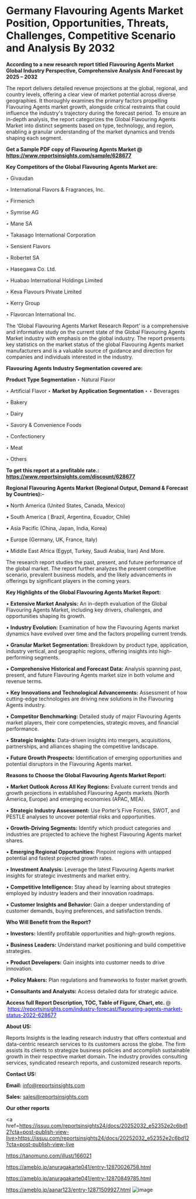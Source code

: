 # Germany Flavouring Agents Market Position, Opportunities, Threats, Challenges, Competitive Scenario and Analysis By 2032

<strong>According to a new research report titled Flavouring Agents Market Global Industry Perspective, Comprehensive Analysis And Forecast by 2025 – 2032</strong>

The report delivers detailed revenue projections at the global, regional, and country levels, offering a clear view of market potential across diverse geographies. It thoroughly examines the primary factors propelling Flavouring Agents market growth, alongside critical restraints that could influence the industry's trajectory during the forecast period. To ensure an in-depth analysis, the report categorizes the Global Flavouring Agents Market into distinct segments based on type, technology, and region, enabling a granular understanding of the market dynamics and trends shaping each segment.

<strong>Get a Sample PDF copy of Flavouring Agents Market </strong><strong>@<a href=https://www.reportsinsights.com/sample/628677 style=color:#0000ff;> https://www.reportsinsights.com/sample/628677</a></strong></font>

<strong>Key Competitors of the Global Flavouring Agents Market are:</strong>

‣ Givaudan

‣ International Flavors & Fragrances, Inc.

‣ Firmenich

‣ Symrise AG

‣ Mane SA

‣ Takasago International Corporation

‣ Sensient Flavors

‣ Robertet SA

‣ Hasegawa Co. Ltd.

‣ Huabao International Holdings Limited

‣ Keva Flavours Private Limited

‣ Kerry Group

‣ Flavorcan International Inc.

The ‘Global Flavouring Agents Market Research Report’ is a comprehensive and informative study on the current state of the Global Flavouring Agents Market industry with emphasis on the global industry. The report presents key statistics on the market status of the global Flavouring Agents market manufacturers and is a valuable source of guidance and direction for companies and individuals interested in the industry.

<strong>Flavouring Agents Industry Segmentation covered are:</strong>

<strong>Product Type Segmentation</strong>
‣
Natural Flavor

‣ Artificial Flavor
‣ 
<strong>Market by Application Segmentation</strong>
‣
‣  Beverages

‣ Bakery

‣ Dairy

‣ Savory & Convenience Foods

‣ Confectionery

‣ Meat

‣ Others

<strong>To get this report at a profitable rate.: <a href=https://www.reportsinsights.com/discount/628677 style=color:#0000ff;>https://www.reportsinsights.com/discount/628677</a></strong></font>

<strong>Regional Flavouring Agents Market (Regional Output, Demand &amp; Forecast by Countries):-</strong>

• North America (United States, Canada, Mexico)

• South America ( Brazil, Argentina, Ecuador, Chile)

• Asia Pacific (China, Japan, India, Korea)

• Europe (Germany, UK, France, Italy)

• Middle East Africa (Egypt, Turkey, Saudi Arabia, Iran) And More.

The research report studies the past, present, and future performance of the global market. The report further analyzes the present competitive scenario, prevalent business models, and the likely advancements in offerings by significant players in the coming years.

<strong>Key Highlights of the Global Flavouring Agents Market Report:</strong>

• <strong>Extensive Market Analysis:</strong> An in-depth evaluation of the Global Flavouring Agents Market, including key drivers, challenges, and opportunities shaping its growth.

• <strong>Industry Evolution:</strong> Examination of how the Flavouring Agents market dynamics have evolved over time and the factors propelling current trends.

• <strong>Granular Market Segmentation:</strong> Breakdown by product type, application, industry vertical, and geographic regions, offering insights into high-performing segments.

• <strong>Comprehensive Historical and Forecast Data:</strong> Analysis spanning past, present, and future Flavouring Agents market size in both volume and revenue terms.

• <strong>Key Innovations and Technological Advancements:</strong> Assessment of how cutting-edge technologies are driving new solutions in the Flavouring Agents industry.

• <strong>Competitor Benchmarking:</strong> Detailed study of major Flavouring Agents market players, their core competencies, strategic moves, and financial performance.

• <strong>Strategic Insights:</strong> Data-driven insights into mergers, acquisitions, partnerships, and alliances shaping the competitive landscape.

• <strong>Future Growth Prospects:</strong> Identification of emerging opportunities and potential disruptors in the Flavouring Agents market.

<strong>Reasons to Choose the Global Flavouring Agents Market Report:</strong>

• <strong>Market Outlook Across All Key Regions:</strong> Evaluate current trends and growth projections in established Flavouring Agents markets (North America, Europe) and emerging economies (APAC, MEA).

• <strong>Strategic Industry Assessment:</strong> Use Porter’s Five Forces, SWOT, and PESTLE analyses to uncover potential risks and opportunities.

• <strong>Growth-Driving Segments:</strong> Identify which product categories and industries are projected to achieve the highest Flavouring Agents market shares.

• <strong>Emerging Regional Opportunities:</strong> Pinpoint regions with untapped potential and fastest projected growth rates.

• <strong>Investment Analysis:</strong> Leverage the latest Flavouring Agents market insights for strategic investments and market entry.

• <strong>Competitive Intelligence:</strong> Stay ahead by learning about strategies employed by industry leaders and their innovation roadmaps.

• <strong>Customer Insights and Behavior:</strong> Gain a deeper understanding of customer demands, buying preferences, and satisfaction trends.

<strong>Who Will Benefit from the Report?</strong>

• <strong>Investors:</strong> Identify profitable opportunities and high-growth regions.

• <strong>Business Leaders:</strong> Understand market positioning and build competitive strategies.

• <strong>Product Developers:</strong> Gain insights into customer needs to drive innovation.

• <strong>Policy Makers:</strong> Plan regulations and frameworks to foster market growth.

• <strong>Consultants and Analysts:</strong> Access detailed data for strategic advice.
</ul>
<strong>Access full Report Description, TOC, Table of Figure, Chart, etc. </strong>@  <a href=https://reportsinsights.com/industry-forecast/flavouring-agents-market-status-2022-628677 style=color:#0000ff;>https://reportsinsights.com/industry-forecast/flavouring-agents-market-status-2022-628677</a></font>

<strong><strong>About US</strong>:</strong>

Reports Insights is the leading research industry that offers contextual and data-centric research services to its customers across the globe. The firm assists its clients to strategize business policies and accomplish sustainable growth in their respective market domain. The industry provides consulting services, syndicated research reports, and customized research reports.

<strong>Contact US:</strong>

<p class=""""><b>Email:</b> <a href=mailto:info@reportsinsights.com>info@reportsinsights.com</a></p>
<p class=""""><b>Sales:</b> <a href=mailto:sales@reportsinsights.com>sales@reportsinsights.com</a></p>

<strong>Our other reports</strong>

<a href=https://issuu.com/reportsinsights24/docs/20252032_e52352e2c6bd12?cta=post-publish-view-live>https://issuu.com/reportsinsights24/docs/20252032_e52352e2c6bd12?cta=post-publish-view-live</a>

<a href=https://tanomuno.com/illust/166021>https://tanomuno.com/illust/166021</a>

<a href=https://ameblo.jp/anuragakarte041/entry-12870026758.html>https://ameblo.jp/anuragakarte041/entry-12870026758.html</a>

<a href=https://ameblo.jp/anuragakarte041/entry-12870849785.html>https://ameblo.jp/anuragakarte041/entry-12870849785.html</a>

<a href=https://ameblo.jp/aanar123/entry-12871509927.html>https://ameblo.jp/aanar123/entry-12871509927.html</a>
![image](https://github.com/user-attachments/assets/ed0d71ad-80fb-4c5f-8f1f-fb8f1c2f6b15)
